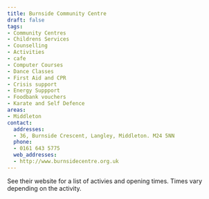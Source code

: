 ```yaml
---
title: Burnside Community Centre
draft: false
tags:
- Community Centres
- Childrens Services
- Counselling
- Activities
- cafe
- Computer Courses
- Dance Classes
- First Aid and CPR
- Crisis support
- Energy Suppport
- Foodbank vouchers
- Karate and Self Defence
areas:
- Middleton
contact:
  addresses:
  - 36, Burnside Crescent, Langley, Middleton. M24 5NN
  phone:
  - 0161 643 5775
  web_addresses:
  - http://www.burnsidecentre.org.uk
---
```


See their website for a list of activies and opening times.
Times vary depending on the activity.
